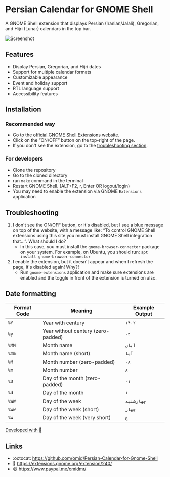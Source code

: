 # Persian Calendar for GNOME Shell

A GNOME Shell extension that displays Persian (Iranian/Jalali), Gregorian, and Hijri (Lunar) calendars in the top bar.

![Screenshot](https://github.com/omid/Persian-Calendar-for-Gnome-Shell/blob/master/assets/screenshot.png?raw=true)

## Features

- Display Persian, Gregorian, and Hijri dates
- Support for multiple calendar formats
- Customizable appearance
- Event and holiday support
- RTL language support
- Accessibility features

## Installation

### Recommended way

- Go to the [official GNOME Shell Extensions website](https://extensions.gnome.org/extension/240/persian-calendar/).
- Click on the “ON/OFF” button on the top-right of the page.
- If you don't see the extension, go to the [troubleshooting section](README.md#troubleshooting).

### For developers

- Clone the repository
- Go to the cloned directory
- run `make` command in the terminal
- Restart GNOME Shell. (ALT+F2, r, Enter OR logout/login)
- You may need to enable the extension via GNOME `Extensions` application

## Troubleshooting

1. I don't see the ON/OFF button, or it's disabled, but I see a blue message on top of the website, with a message like: “To control GNOME Shell extensions using this site you must install GNOME Shell integration that…”. What should I do?
   - In this case, you must install the `gnome-browser-connector` package on your system. For example, on Ubuntu, you should run: `apt install gnome-browser-connector`
2. I enable the extension, but it doesn't appear and when I refresh the page, it's disabled again! Why?!
   - Run `gnome-extensions` application and make sure extensions are enabled and the toggle in front of the extension is turned on also.

## Date formatting

| Format Code | Meaning | Example Output |
| ----------- | ------- | -------------- |
| `%Y` | Year with century | `۱۴۰۲` |
| `%y` | Year without century (zero-padded) | `۰۲` |
| `%MM` | Month name | `آبان` |
| `%mm` | Month name (short) | `آبا` |
| `%M` | Month number (zero-padded) | `۰۸` |
| `%m` | Month number | `۸` |
| `%D` | Day of the month (zero-padded) | `۰۱` |
| `%d` | Day of the month | `۱` |
| `%WW` | Day of the week | `چهارشنبه` |
| `%ww` | Day of the week (short) | `چهار` |
| `%w` | Day of the week (very short) | `چ` |

[Developed with :green_heart:](https://github.com/omid/Persian-Calendar-for-Gnome-Shell/graphs/contributors)

## Links

- :octocat: https://github.com/omid/Persian-Calendar-for-Gnome-Shell
- :link: https://extensions.gnome.org/extension/240/
- :yum: https://www.paypal.me/omidmr/

